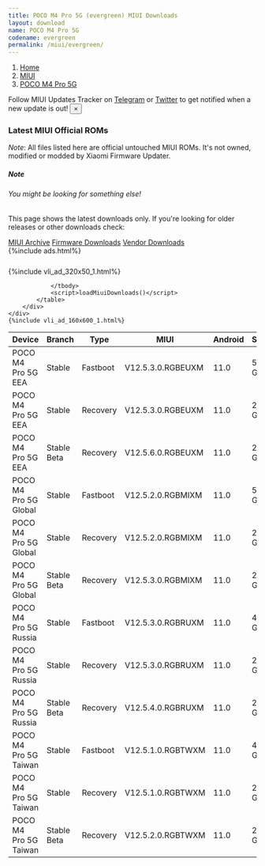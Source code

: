 ```yaml
---
title: POCO M4 Pro 5G (evergreen) MIUI Downloads
layout: download
name: POCO M4 Pro 5G
codename: evergreen
permalink: /miui/evergreen/
---
```

<nav aria-label="breadcrumb">
    <ol class="breadcrumb">
        <li class="breadcrumb-item"><a href="/">Home</a></li>
        <li class="breadcrumb-item"><a href="/miui/">MIUI</a></li>
        <li class="breadcrumb-item active" aria-current="page"><a href="/miui/evergreen/">POCO M4 Pro 5G</a></li>
    </ol>
</nav>
<div class="alert alert-primary alert-dismissible fade show" role="alert">
    Follow MIUI Updates Tracker on <a href="https://t.me/MIUIUpdatesTracker" class="alert-link">Telegram</a>
     or <a href="https://twitter.com/MiFwUpdater" class="alert-link">Twitter</a> to get notified when a new update is out!
    <button type="button" class="close" data-dismiss="alert" aria-label="Close">
        <span aria-hidden="true">&times;</span>
    </button>
</div>

### Latest MIUI Official ROMs
*Note*: All files listed here are official untouched MIUI ROMs. It's not owned, modified or modded by Xiaomi Firmware Updater.
<div class="card">
  <div class="card-body">
    <h5 class="card-title">Note</h5>
    <h6 class="card-subtitle mb-2 text-muted">You might be looking for something else!</h6>
    <p class="card-text">This page shows the latest downloads only.
     If you're looking for older releases or other downloads check:</p>
    <a href="/archive/miui/evergreen/" class="card-link">MIUI Archive</a>
    <a href="/firmware/evergreen/" class="card-link">Firmware Downloads</a>
    <a href="/vendor/evergreen/" class="card-link">Vendor Downloads</a>
  </div>
</div>
{%include ads.html%}
<div class="row justify-content-center">
    <div class="col-10">
        <div class="table-responsive-md" style="margin-top: 25px;">
            {%include vli_ad_320x50_1.html%}
            <table id="miui" class="display dt-responsive nowrap compact table table-striped table-hover table-sm">
                <thead class="thead-dark">
                    <tr>
                        <th data-ref="device">Device</th>
                        <th data-ref="branch">Branch</th>
                        <th data-ref="type">Type</th>
                        <th data-ref="miui">MIUI</th>
                        <th data-ref="android">Android</th>
                        <th data-ref="size">Size</th>
                        <th data-ref="size">Date</th>
                        <th data-ref="link">Link</th>
                    </tr>
                </thead>
                <tbody>
                <tr><td>POCO M4 Pro 5G EEA</td><td>Stable</td><td>Fastboot</td><td>V12.5.3.0.RGBEUXM</td><td>11.0</td><td>5.5 GB</td><td>2021-11-20</td><td><a href="/miui/evergreen/stable/V12.5.3.0.RGBEUXM/">Download</a></td></tr>
<tr><td>POCO M4 Pro 5G EEA</td><td>Stable</td><td>Recovery</td><td>V12.5.3.0.RGBEUXM</td><td>11.0</td><td>2.6 GB</td><td>2021-12-17</td><td><a href="/miui/evergreen/stable/V12.5.3.0.RGBEUXM/">Download</a></td></tr>
<tr><td>POCO M4 Pro 5G EEA</td><td>Stable Beta</td><td>Recovery</td><td>V12.5.6.0.RGBEUXM</td><td>11.0</td><td>2.6 GB</td><td>2022-03-08</td><td><a href="/miui/evergreen/stable beta/V12.5.6.0.RGBEUXM/">Download</a></td></tr>
<tr><td>POCO M4 Pro 5G Global</td><td>Stable</td><td>Fastboot</td><td>V12.5.2.0.RGBMIXM</td><td>11.0</td><td>5.3 GB</td><td>2021-11-01</td><td><a href="/miui/evergreen/stable/V12.5.2.0.RGBMIXM/">Download</a></td></tr>
<tr><td>POCO M4 Pro 5G Global</td><td>Stable</td><td>Recovery</td><td>V12.5.2.0.RGBMIXM</td><td>11.0</td><td>2.5 GB</td><td>2021-11-11</td><td><a href="/miui/evergreen/stable/V12.5.2.0.RGBMIXM/">Download</a></td></tr>
<tr><td>POCO M4 Pro 5G Global</td><td>Stable Beta</td><td>Recovery</td><td>V12.5.3.0.RGBMIXM</td><td>11.0</td><td>2.5 GB</td><td>2021-12-09</td><td><a href="/miui/evergreen/stable beta/V12.5.3.0.RGBMIXM/">Download</a></td></tr>
<tr><td>POCO M4 Pro 5G Russia</td><td>Stable</td><td>Fastboot</td><td>V12.5.3.0.RGBRUXM</td><td>11.0</td><td>4.9 GB</td><td>2021-12-07</td><td><a href="/miui/evergreen/stable/V12.5.3.0.RGBRUXM/">Download</a></td></tr>
<tr><td>POCO M4 Pro 5G Russia</td><td>Stable</td><td>Recovery</td><td>V12.5.3.0.RGBRUXM</td><td>11.0</td><td>2.6 GB</td><td>2021-12-16</td><td><a href="/miui/evergreen/stable/V12.5.3.0.RGBRUXM/">Download</a></td></tr>
<tr><td>POCO M4 Pro 5G Russia</td><td>Stable Beta</td><td>Recovery</td><td>V12.5.4.0.RGBRUXM</td><td>11.0</td><td>2.6 GB</td><td>2022-03-04</td><td><a href="/miui/evergreen/stable beta/V12.5.4.0.RGBRUXM/">Download</a></td></tr>
<tr><td>POCO M4 Pro 5G Taiwan</td><td>Stable</td><td>Fastboot</td><td>V12.5.1.0.RGBTWXM</td><td>11.0</td><td>4.0 GB</td><td>2021-11-01</td><td><a href="/miui/evergreen/stable/V12.5.1.0.RGBTWXM/">Download</a></td></tr>
<tr><td>POCO M4 Pro 5G Taiwan</td><td>Stable</td><td>Recovery</td><td>V12.5.1.0.RGBTWXM</td><td>11.0</td><td>2.5 GB</td><td>2021-11-13</td><td><a href="/miui/evergreen/stable/V12.5.1.0.RGBTWXM/">Download</a></td></tr>
<tr><td>POCO M4 Pro 5G Taiwan</td><td>Stable Beta</td><td>Recovery</td><td>V12.5.2.0.RGBTWXM</td><td>11.0</td><td>2.5 GB</td><td>2021-12-22</td><td><a href="/miui/evergreen/stable beta/V12.5.2.0.RGBTWXM/">Download</a></td></tr>

                </tbody>
                <script>loadMiuiDownloads()</script>
            </table>
        </div>
    </div>
    {%include vli_ad_160x600_1.html%}
</div>
